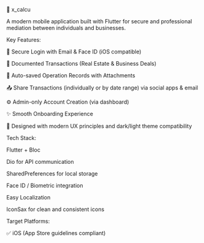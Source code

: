 📱 x_calcu 

A modern mobile application built with Flutter for secure and professional mediation between individuals and businesses.

Key Features:

🔐 Secure Login with Email & Face ID (iOS compatible)

📁 Documented Transactions (Real Estate & Business Deals)

🧾 Auto-saved Operation Records with Attachments

📤 Share Transactions (individually or by date range) via social apps & email

⚙️ Admin-only Account Creation (via dashboard)

✨ Smooth Onboarding Experience

📲 Designed with modern UX principles and dark/light theme compatibility

Tech Stack:

Flutter + Bloc

Dio for API communication

SharedPreferences for local storage

Face ID / Biometric integration

Easy Localization

IconSax for clean and consistent icons

Target Platforms:

✅ iOS (App Store guidelines compliant)
